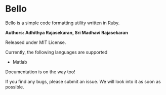 Bello
=====

Bello is a simple code formatting utility written in Ruby. 

**Authors: Adhithya Rajasekaran, Sri Madhavi Rajasekaran**

Released under MIT License. 

Currently, the following languages are supported

- Matlab

Documentation is on the way too!

If you find any bugs, please submit an issue. We will look into it as soon as possible. 


